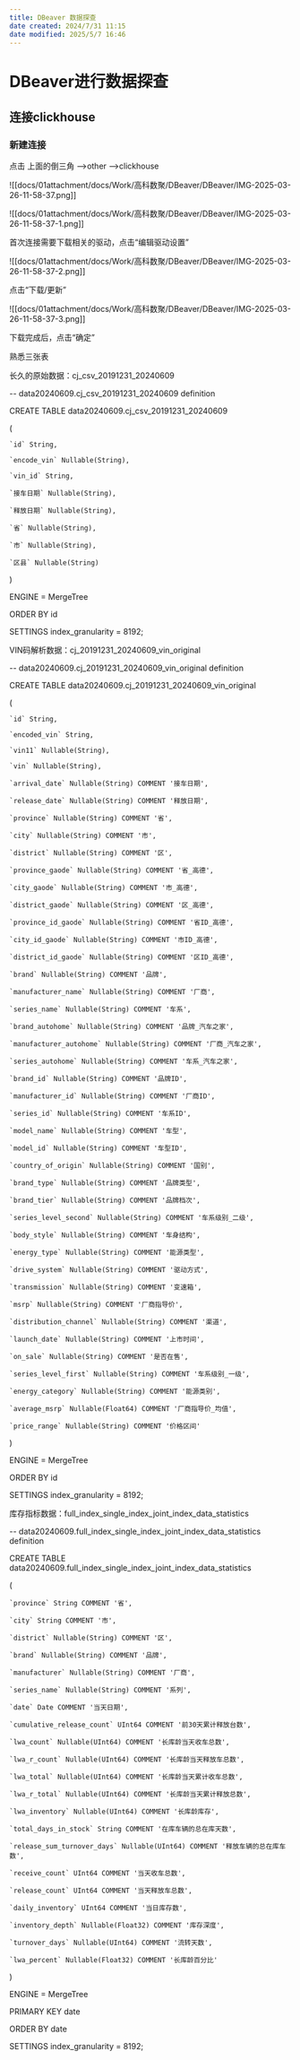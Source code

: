 ```yaml
---
title: DBeaver 数据探查
date created: 2024/7/31 11:15
date modified: 2025/5/7 16:46
---
```

# DBeaver进行数据探查

## 连接clickhouse

### **新建连接**

点击 上面的倒三角 -->other -->clickhouse

![[docs/01attachment/docs/Work/高科数聚/DBeaver/DBeaver/IMG-2025-03-26-11-58-37.png]]

![[docs/01attachment/docs/Work/高科数聚/DBeaver/DBeaver/IMG-2025-03-26-11-58-37-1.png]]

首次连接需要下载相关的驱动，点击“编辑驱动设置”

![[docs/01attachment/docs/Work/高科数聚/DBeaver/DBeaver/IMG-2025-03-26-11-58-37-2.png]]

点击“下载/更新”

![[docs/01attachment/docs/Work/高科数聚/DBeaver/DBeaver/IMG-2025-03-26-11-58-37-3.png]]

下载完成后，点击“确定” 

熟悉三张表

长久的原始数据：cj_csv_20191231_20240609

-- data20240609.cj_csv_20191231_20240609 definition

CREATE TABLE data20240609.cj_csv_20191231_20240609

(

	`id` String,

	`encode_vin` Nullable(String),

	`vin_id` String,

	`接车日期` Nullable(String),

	`释放日期` Nullable(String),

	`省` Nullable(String),

	`市` Nullable(String),

	`区县` Nullable(String)

)

ENGINE = MergeTree

ORDER BY id

SETTINGS index_granularity = 8192;

VIN码解析数据：cj_20191231_20240609_vin_original

-- data20240609.cj_20191231_20240609_vin_original definition

CREATE TABLE data20240609.cj_20191231_20240609_vin_original

(

	`id` String,

	`encoded_vin` String,

	`vin11` Nullable(String),

	`vin` Nullable(String),

	`arrival_date` Nullable(String) COMMENT '接车日期',

	`release_date` Nullable(String) COMMENT '释放日期',

	`province` Nullable(String) COMMENT '省',

	`city` Nullable(String) COMMENT '市',

	`district` Nullable(String) COMMENT '区',

	`province_gaode` Nullable(String) COMMENT '省_高德',

	`city_gaode` Nullable(String) COMMENT '市_高德',

	`district_gaode` Nullable(String) COMMENT '区_高德',

	`province_id_gaode` Nullable(String) COMMENT '省ID_高德',

	`city_id_gaode` Nullable(String) COMMENT '市ID_高德',

	`district_id_gaode` Nullable(String) COMMENT '区ID_高德',

	`brand` Nullable(String) COMMENT '品牌',

	`manufacturer_name` Nullable(String) COMMENT '厂商',

	`series_name` Nullable(String) COMMENT '车系',

	`brand_autohome` Nullable(String) COMMENT '品牌_汽车之家',

	`manufacturer_autohome` Nullable(String) COMMENT '厂商_汽车之家',

	`series_autohome` Nullable(String) COMMENT '车系_汽车之家',

	`brand_id` Nullable(String) COMMENT '品牌ID',

	`manufacturer_id` Nullable(String) COMMENT '厂商ID',

	`series_id` Nullable(String) COMMENT '车系ID',

	`model_name` Nullable(String) COMMENT '车型',

	`model_id` Nullable(String) COMMENT '车型ID',

	`country_of_origin` Nullable(String) COMMENT '国别',

	`brand_type` Nullable(String) COMMENT '品牌类型',

	`brand_tier` Nullable(String) COMMENT '品牌档次',

	`series_level_second` Nullable(String) COMMENT '车系级别_二级',

	`body_style` Nullable(String) COMMENT '车身结构',

	`energy_type` Nullable(String) COMMENT '能源类型',

	`drive_system` Nullable(String) COMMENT '驱动方式',

	`transmission` Nullable(String) COMMENT '变速箱',

	`msrp` Nullable(String) COMMENT '厂商指导价',

	`distribution_channel` Nullable(String) COMMENT '渠道',

	`launch_date` Nullable(String) COMMENT '上市时间',

	`on_sale` Nullable(String) COMMENT '是否在售',

	`series_level_first` Nullable(String) COMMENT '车系级别_一级',

	`energy_category` Nullable(String) COMMENT '能源类别',

	`average_msrp` Nullable(Float64) COMMENT '厂商指导价_均值',

	`price_range` Nullable(String) COMMENT '价格区间'

)

ENGINE = MergeTree

ORDER BY id

SETTINGS index_granularity = 8192;

库存指标数据：full_index_single_index_joint_index_data_statistics

-- data20240609.full_index_single_index_joint_index_data_statistics definition

CREATE TABLE data20240609.full_index_single_index_joint_index_data_statistics

(

	`province` String COMMENT '省',

	`city` String COMMENT '市',

	`district` Nullable(String) COMMENT '区',

	`brand` Nullable(String) COMMENT '品牌',

	`manufacturer` Nullable(String) COMMENT '厂商',

	`series_name` Nullable(String) COMMENT '系列',

	`date` Date COMMENT '当天日期',

	`cumulative_release_count` UInt64 COMMENT '前30天累计释放台数',

	`lwa_count` Nullable(UInt64) COMMENT '长库龄当天收车总数',

	`lwa_r_count` Nullable(UInt64) COMMENT '长库龄当天释放车总数',

	`lwa_total` Nullable(UInt64) COMMENT '长库龄当天累计收车总数',

	`lwa_r_total` Nullable(UInt64) COMMENT '长库龄当天累计释放总数',

	`lwa_inventory` Nullable(UInt64) COMMENT '长库龄库存',

	`total_days_in_stock` String COMMENT '在库车辆的总在库天数',

	`release_sum_turnover_days` Nullable(UInt64) COMMENT '释放车辆的总在库车数',

	`receive_count` UInt64 COMMENT '当天收车总数',

	`release_count` UInt64 COMMENT '当天释放车总数',

	`daily_inventory` UInt64 COMMENT '当日库存数',

	`inventory_depth` Nullable(Float32) COMMENT '库存深度',

	`turnover_days` Nullable(UInt64) COMMENT '流转天数',

	`lwa_percent` Nullable(Float32) COMMENT '长库龄百分比'

)

ENGINE = MergeTree

PRIMARY KEY date

ORDER BY date

SETTINGS index_granularity = 8192;
